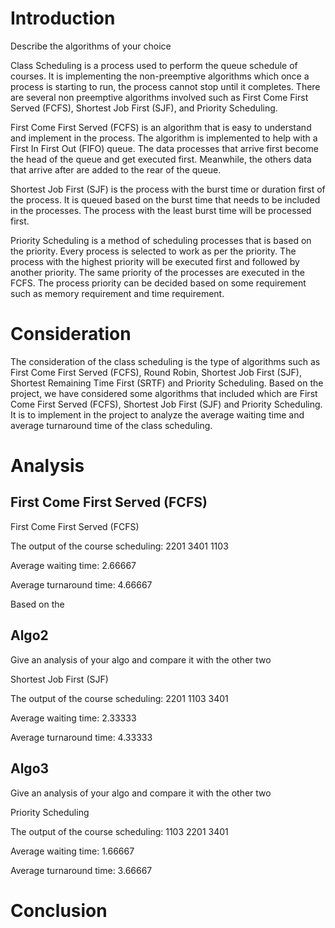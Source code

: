 # Introduction

Describe the algorithms of your choice

Class Scheduling is a process used to perform the queue schedule of courses. It is implementing the non-preemptive algorithms which once a process is starting to run, the process cannot stop until it completes. There are several non preemptive algorithms involved such as First Come First Served (FCFS), Shortest Job First (SJF), and Priority Scheduling. 

First Come First Served (FCFS) is an algorithm that is easy to understand and implement in the process. The algorithm is implemented to help with a First In First Out (FIFO) queue. The data processes that arrive first become the head of the queue and get executed first. Meanwhile, the others data that arrive after are added to the rear of the queue. 

Shortest Job First (SJF) is the process with the burst time or duration first of the process. It is queued based on the burst time that needs to be included in the processes. The process with the least burst time will be processed first.     

Priority Scheduling is a method of scheduling processes that is based on the priority. Every process is selected to work as per the priority. The process with the highest priority will be executed first and followed by another priority. The same priority of the processes are executed in the FCFS. The process priority can be decided based on some requirement such as memory requirement and time requirement. 



# Consideration

The consideration of the class scheduling is the type of algorithms such as First Come First Served (FCFS), Round Robin, Shortest Job First (SJF), Shortest Remaining Time First (SRTF) and Priority Scheduling. Based on the project, we have considered some algorithms that included which are First Come First Served (FCFS), Shortest Job First (SJF) and Priority Scheduling. It is to implement in the project to analyze the average waiting time and average turnaround time of the class scheduling. 

# Analysis

## First Come First Served (FCFS)

First Come First Served (FCFS)

The output of the course scheduling:
2201
3401
1103

Average waiting time: 2.66667

Average turnaround time: 4.66667

Based on the 

## Algo2

Give an analysis of your algo and compare it with the other two

Shortest Job First (SJF)

The output of the course scheduling:
2201
1103
3401

Average waiting time: 2.33333

Average turnaround time: 4.33333

## Algo3

Give an analysis of your algo and compare it with the other two

Priority Scheduling 

The output of the course scheduling:
1103
2201
3401

Average waiting time: 1.66667

Average turnaround time: 3.66667

# Conclusion



